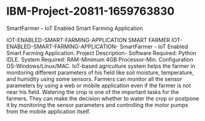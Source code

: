 # IBM-Project-20811-1659763830
SmartFarmer - IoT Enabled Smart Farming Application


IOT-ENABLED-SMART-FARMING-APPLICATION
SMART FARMER IOT-ENABLED-SMART-FARMING-APPLICATION- SmartFarmer - IoT Enabled Smart Farming Application. Project Description- Software Required: Python IDLE. System Required: RAM-Minimum 4GB Processor-Min. Configuration OS-Windows/Linux/MAC. IoT-based agriculture system helps the farmer in monitoring different parameters of his field like soil moisture, temperature, and humidity using some sensors. Farmers can monitor all the sensor parameters by using a web or mobile application even if the farmer is not near his field. Watering the crop is one of the important tasks for the farmers. They can make the decision whether to water the crop or postpone it by monitoring the sensor parameters and controlling the motor pumps from the mobile application itself.
